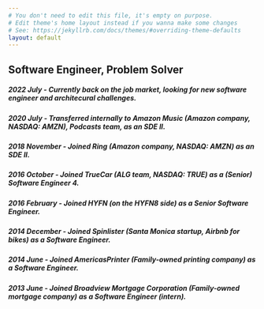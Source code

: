 ```yaml
---
# You don't need to edit this file, it's empty on purpose.
# Edit theme's home layout instead if you wanna make some changes
# See: https://jekyllrb.com/docs/themes/#overriding-theme-defaults
layout: default
---
```


<title>Software Engineer</title>

## Software Engineer, Problem Solver

##### 2022 July - Currently back on the job market, looking for new software engineer and architecural challenges.

##### 2020 July - Transferred internally to Amazon Music (Amazon company, NASDAQ: AMZN), Podcasts team, as an SDE II.

##### 2018 November - Joined Ring (Amazon company, NASDAQ: AMZN) as an SDE II.

##### 2016 October - Joined TrueCar (ALG team, NASDAQ: TRUE) as a (Senior) Software Engineer 4.

##### 2016 February - Joined HYFN (on the HYFN8 side) as a Senior Software Engineer.

##### 2014 December - Joined Spinlister (Santa Monica startup, Airbnb for bikes) as a Software Engineer.

##### 2014 June - Joined AmericasPrinter (Family-owned printing company) as a Software Engineer.

##### 2013 June - Joined Broadview Mortgage Corporation (Family-owned mortgage company) as a Software Engineer (intern).
